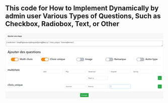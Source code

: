 ## This code for How to Implement Dynamically by admin user Various Types of Questions, Such as Checkbox, Radiobox, Text, or Other 
![Tux, the Linux mascot](/images/Screenshot.png)
